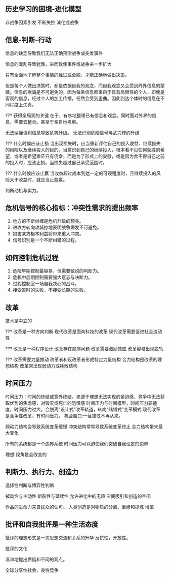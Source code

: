 
## 历史学习的困境-进化模型

非战争因素引发 不断失控 演化成战争

## 信息-判断-行动

信息的缺乏导致我们无法正确预测战争或突发事件

信息的混乱导致犹豫，进而致使事件或战争进一步扩大

只有全面地了解整个事情的经过或全貌，才能正确地做出决策。

但是每个人做出决策时，都是依据自我的观念，而自我观念又会受到外界信息的蒙蔽。信息的欺骗是不可避免的，因为每条信息都来自于具有局限性的个人，即使是客观的信息，经过个人的加工传播，任然会受到歪曲。因此到达个体时的信息在不同程度上失真。

??? 获得全局观的关键
	在于，有序地整理已有信息和观念。同时面对外界的信息，需要去整合。甚至于亲自地考察。

无法读懂谈判信息导致危机升级。
无法识别危险信号与武力修约升级


??? 什么时候应该止损
	当出现损失时，应当重新评估自己的投入收益、继续损失的风险以及继续投入的目的。当意识到自己的继续投入，根本看不见任何获胜的希望，或者是希望渺茫只有侥幸，而是为了形式上的安慰，或是因为舍不得自己之前的投入时，应该止损。当损失超过自己承受范围时。

??? 什么时候应该止赢
	当收益超过成本到达一定的可观程度时，且继续投入的风险大于收益时，就应当止盈赢。

判断动机与实力。

## 危机信号的核心指标：冲突性需求的提出频率
1. 他方的不断纠缠是危机升级的预兆。
2. 进攻方转向攻城掠地表明战争爆发不可避免。
3. 损害某方根本利益将带来重大冲突。
4. 信号识别是一个不断纠错的过程。

## 如何控制危机过程
1. 危险早期控制最容易，但需要敏锐的判断力。
2. 危机中后期控制需要强大意志与决断力。
3. 过程控制室一场自我决心的战斗。
4. 接受暂时的失败，不接受长期的失败。


## 改革
技术是中立的

??? 改革是一种方向判断
	现代改革是面向科技的改革
	现代改革需要促进社会流动性

??? 改革是一种程序设计
	改革存在顺序问题 
	改革需要激励效应
	改革容易出现脱轨

??? 改革需要力量推动
	改革者和反改革者形成特定力量结构
	合力结构是改革的理想结构
	改革常出现弱动力或耗散结构

## 时间压力
时间压力：时间的终结或意外终结，来源于理想无法实现的紧迫感，竞争中无法获取优势的焦虑感，对毁灭或死亡的恐慌感
时间压力与时间模型，时间压力要适度，时间压力过大，会脱离“设计式”改革轨道，转向“赌博式”变革模式
现代改革是竞争性改革，有时间压力。
机会窗口:一旦错过不再从来。

弱动力结构会导致系统变革缓慢
冲突结构常常导致系统变革终止
合力结构带来最大变化

所有的系统都是一个边界系统
时间压力可以迫使我们突破自我设定的边界

理想|视角是会改变的

## 判断力、执行力、创造力

选择性判断与博弈性判断

被动性与主动性
断裂性与延续性
允许进化中的无趣
空间吸引和创造的空间

作品的生命力来自民众的认可。
人类创造是对物质的分离、重组和提炼
增值

## 批评和自我批评是一种生活态度

批评的理想形式是一次思想交流和关系的升华
反抗性，开放性。

批评的文化

温和地提出质疑和不同的观点。

全球分享性社会，良性竞争
